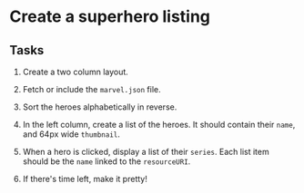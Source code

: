 # Create a superhero listing

## Tasks

1. Create a two column layout. 

2. Fetch or include the `marvel.json` file.

3. Sort the heroes alphabetically in reverse.

4. In the left column, create a list of the heroes. It should contain their `name`, and 64px wide `thumbnail`.

5. When a hero is clicked, display a list of their `series`. Each list item should be the `name` linked to the `resourceURI`.

6. If there's time left, make it pretty!